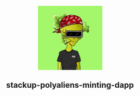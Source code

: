 <p align="center">
    <img align="center" src="/demo.gif" width="175"></img>
</p>

<h2 align="center">stackup-polyaliens-minting-dapp</h1>
